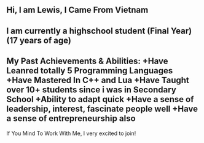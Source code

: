 Hi, I am Lewis, I Came From Vietnam
-----------------------------------------------
I am currently a highschool student (Final Year) (17 years of age)
-----------------------------------------------
My Past Achievements & Abilities:
+Have Leanred totally 5 Programming Languages
+Have Mastered In C++ and Lua
+Have Taught over 10+ students since i was in Secondary School
+Ability to adapt quick
+Have a sense of leadership, interest, fascinate people well
+Have a sense of entrepreneurship also
------------------------------------------------
If You Mind To Work With Me, I very excited to join!
